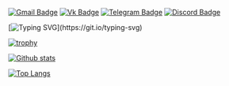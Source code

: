 [![Gmail Badge](https://img.shields.io/badge/-Gmail-c14438?style=for-the-badge&logo=Gmail&logoColor=white&link=mailto:guvacode@gmail.com)](mailto:guvacode@gmail.com) 
[![Vk Badge](https://img.shields.io/badge/-VKontakte-0072b1?style=for-the-badge&logo=Vk&logoColor=white&link=https://vk.com/gunkovadim)](https://vk.com/gunkovadim) 
[![Telegram Badge](https://img.shields.io/badge/-Telegram-grey?style=for-the-badge&logo=telegram&logoColor=white&link=https://t.me/GuvaCode)](https://t.me/GuvaCode) 
[![Discord Badge](https://img.shields.io/badge/-Discord-blue?style=for-the-badge&logo=discord&logoColor=white&link=https://discord.gg/xc9D8ZWz)](https://discord.gg/xc9D8ZWz) 

[![Typing SVG](https://readme-typing-svg.herokuapp.com?color=%233AB1F7&width=500&height=30&lines=I+love+Pascal+and+have+been+programming;in+it+for+more+than+25+years.)](https://git.io/typing-svg)

[![trophy](https://github-profile-trophy.vercel.app/?username=guvacode&column=4)](https://github.com/ryo-ma/github-profile-trophy)



[![Github stats](https://github-readme-stats.vercel.app/api?username=guvacode&show_icons=true&include_all_commits=true)](https://github.com/guvacode/github-readme-stats)

[![Top Langs](https://github-readme-stats.vercel.app/api/top-langs/?username=guvacode&layout=compact)](https://github.com/guvacode/github-readme-stats)
